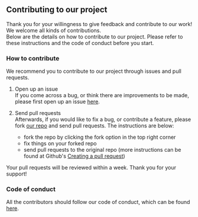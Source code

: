 ## Contributing to our project
Thank you for your willingness to give feedback and contribute to our work! We welcome all kinds of contributions.  
Below are the details on how to contribute to our project. Please refer to these instructions and the code of conduct before you start.

### How to contribute
We recommend you to contribute to our project through issues and pull requests.

1. Open up an issue  
If you come across a bug, or think there are improvements to be made, please first open up an issue [here](https://github.com/UBC-MDS/DSCI_532_Group_113_Overdose/issues).

2. Send pull requests  
Afterwards, if you would like to fix a bug, or contribute a feature, please fork [our repo](https://github.com/UBC-MDS/DSCI_532_Group_113_Overdose) and send pull requests. The instructions are below:  
    - fork the repo by clicking the fork option in the top right corner
    - fix things on your forked repo
    - send pull requests to the original repo (more instructions can be found at Github's [Creating a pull request](https://help.github.com/en/github/collaborating-with-issues-and-pull-requests/creating-a-pull-request))

Your pull requests will be reviewed within a week. Thank you for your support!

### Code of conduct
All the contributors should follow our code of conduct, which can be found [here](CODE_OF_CONDUCT.md).
